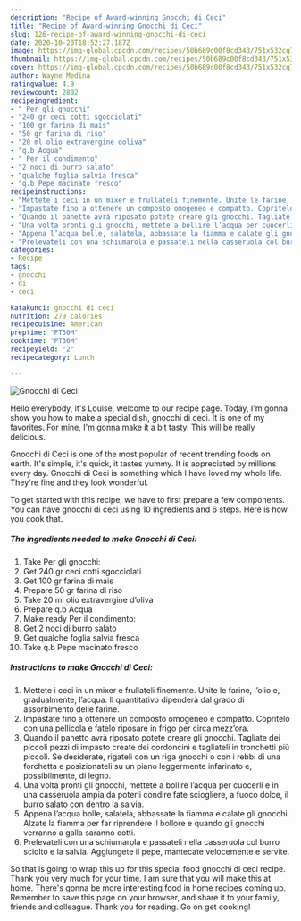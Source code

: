 ```yaml
---
description: "Recipe of Award-winning Gnocchi di Ceci"
title: "Recipe of Award-winning Gnocchi di Ceci"
slug: 126-recipe-of-award-winning-gnocchi-di-ceci
date: 2020-10-20T18:52:27.187Z
image: https://img-global.cpcdn.com/recipes/50b689c00f8cd343/751x532cq70/gnocchi-di-ceci-recipe-main-photo.jpg
thumbnail: https://img-global.cpcdn.com/recipes/50b689c00f8cd343/751x532cq70/gnocchi-di-ceci-recipe-main-photo.jpg
cover: https://img-global.cpcdn.com/recipes/50b689c00f8cd343/751x532cq70/gnocchi-di-ceci-recipe-main-photo.jpg
author: Wayne Medina
ratingvalue: 4.9
reviewcount: 2802
recipeingredient:
- " Per gli gnocchi"
- "240 gr ceci cotti sgocciolati"
- "100 gr farina di mais"
- "50 gr farina di riso"
- "20 ml olio extravergine doliva"
- "q.b Acqua"
- " Per il condimento"
- "2 noci di burro salato"
- "qualche foglia salvia fresca"
- "q.b Pepe macinato fresco"
recipeinstructions:
- "Mettete i ceci in un mixer e frullateli finemente. Unite le farine, l’olio e, gradualmente, l’acqua. Il quantitativo dipenderà dal grado di assorbimento delle farine."
- "Impastate fino a ottenere un composto omogeneo e compatto. Copritelo con una pellicola e fatelo riposare in frigo per circa mezz’ora."
- "Quando il panetto avrà riposato potete creare gli gnocchi. Tagliate dei piccoli pezzi di impasto create dei cordoncini e tagliateli in tronchetti più piccoli. Se desiderate, rigateli con un riga gnocchi o con i rebbi di una forchetta e posizionateli su un piano leggermente infarinato e, possibilmente, di legno."
- "Una volta pronti gli gnocchi, mettete a bollire l’acqua per cuocerli e in una casseruola ampia da poterli condire fate sciogliere, a fuoco dolce, il burro salato con dentro la salvia."
- "Appena l’acqua bolle, salatela, abbassate la fiamma e calate gli gnocchi. Alzate la fiamma per far riprendere il bollore e quando gli gnocchi verranno a galla saranno cotti."
- "Prelevateli con una schiumarola e passateli nella casseruola col burro sciolto e la salvia. Aggiungete il pepe, mantecate velocemente e servite."
categories:
- Recipe
tags:
- gnocchi
- di
- ceci

katakunci: gnocchi di ceci 
nutrition: 279 calories
recipecuisine: American
preptime: "PT30M"
cooktime: "PT36M"
recipeyield: "2"
recipecategory: Lunch

---
```



![Gnocchi di Ceci](https://img-global.cpcdn.com/recipes/50b689c00f8cd343/751x532cq70/gnocchi-di-ceci-recipe-main-photo.jpg)

Hello everybody, it's Louise, welcome to our recipe page. Today, I'm gonna show you how to make a special dish, gnocchi di ceci. It is one of my favorites. For mine, I'm gonna make it a bit tasty. This will be really delicious.



Gnocchi di Ceci is one of the most popular of recent trending foods on earth. It's simple, it's quick, it tastes yummy. It is appreciated by millions every day. Gnocchi di Ceci is something which I have loved my whole life. They're fine and they look wonderful.


To get started with this recipe, we have to first prepare a few components. You can have gnocchi di ceci using 10 ingredients and 6 steps. Here is how you cook that.

<!--inarticleads1-->

##### The ingredients needed to make Gnocchi di Ceci:

1. Take  Per gli gnocchi:
1. Get 240 gr ceci cotti sgocciolati
1. Get 100 gr farina di mais
1. Prepare 50 gr farina di riso
1. Take 20 ml olio extravergine d’oliva
1. Prepare q.b Acqua
1. Make ready  Per il condimento:
1. Get 2 noci di burro salato
1. Get qualche foglia salvia fresca
1. Take q.b Pepe macinato fresco




<!--inarticleads2-->

##### Instructions to make Gnocchi di Ceci:

1. Mettete i ceci in un mixer e frullateli finemente. Unite le farine, l’olio e, gradualmente, l’acqua. Il quantitativo dipenderà dal grado di assorbimento delle farine.
1. Impastate fino a ottenere un composto omogeneo e compatto. Copritelo con una pellicola e fatelo riposare in frigo per circa mezz’ora.
1. Quando il panetto avrà riposato potete creare gli gnocchi. Tagliate dei piccoli pezzi di impasto create dei cordoncini e tagliateli in tronchetti più piccoli. Se desiderate, rigateli con un riga gnocchi o con i rebbi di una forchetta e posizionateli su un piano leggermente infarinato e, possibilmente, di legno.
1. Una volta pronti gli gnocchi, mettete a bollire l’acqua per cuocerli e in una casseruola ampia da poterli condire fate sciogliere, a fuoco dolce, il burro salato con dentro la salvia.
1. Appena l’acqua bolle, salatela, abbassate la fiamma e calate gli gnocchi. Alzate la fiamma per far riprendere il bollore e quando gli gnocchi verranno a galla saranno cotti.
1. Prelevateli con una schiumarola e passateli nella casseruola col burro sciolto e la salvia. Aggiungete il pepe, mantecate velocemente e servite.




So that is going to wrap this up for this special food gnocchi di ceci recipe. Thank you very much for your time. I am sure that you will make this at home. There's gonna be more interesting food in home recipes coming up. Remember to save this page on your browser, and share it to your family, friends and colleague. Thank you for reading. Go on get cooking!
